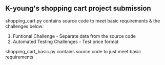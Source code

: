 ## K-young's shopping cart project submission

shopping_cart.py contains source code to meet basic requirements & the challenges below:
1) Funtional Challenge - Separate data from the source code
2) Automated Testing Challenges - Test price format

shopping_cart_basic.py contains source code to just meet basic requirements

